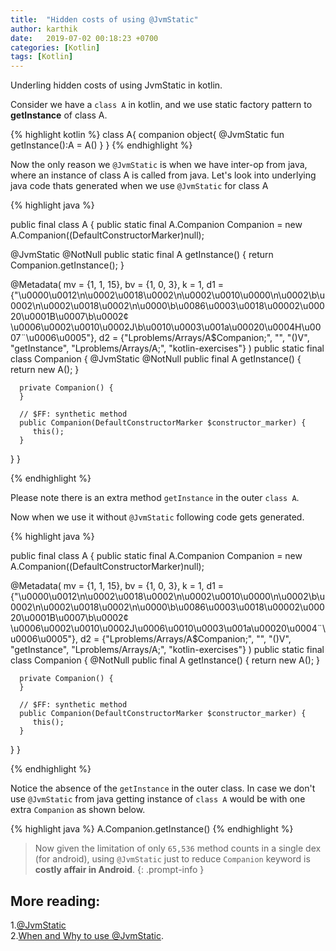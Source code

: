 ```yaml
---
title:  "Hidden costs of using @JvmStatic"
author: karthik
date:   2019-07-02 00:18:23 +0700
categories: [Kotlin]
tags: [Kotlin]
---
```

Underling hidden costs of using JvmStatic in kotlin.


Consider we have a `class A` in kotlin, and we use static factory pattern to **getInstance** of class A.

{% highlight kotlin %}
class A{
  companion object{
      @JvmStatic
      fun getInstance():A = A()
  }
}
{% endhighlight %}


Now the only reason we `@JvmStatic` is when we have inter-op from java, where an instance of class A is called from java.
Let's look into underlying java code thats generated when we use `@JvmStatic` for class A

{% highlight java %}

public final class A {
   public static final A.Companion Companion = new A.Companion((DefaultConstructorMarker)null);

   @JvmStatic
   @NotNull
   public static final A getInstance() {
      return Companion.getInstance();
   }

   @Metadata(
      mv = {1, 1, 15},
      bv = {1, 0, 3},
      k = 1,
      d1 = {"\u0000\u0012\n\u0002\u0018\u0002\n\u0002\u0010\u0000\n\u0002\b\u0002\n\u0002\u0018\u0002\n\u0000\b\u0086\u0003\u0018\u00002\u00020\u0001B\u0007\b\u0002¢\u0006\u0002\u0010\u0002J\b\u0010\u0003\u001a\u00020\u0004H\u0007¨\u0006\u0005"},
      d2 = {"Lproblems/Arrays/A$Companion;", "", "()V", "getInstance", "Lproblems/Arrays/A;", "kotlin-exercises"}
   )
   public static final class Companion {
      @JvmStatic
      @NotNull
      public final A getInstance() {
         return new A();
      }

      private Companion() {
      }

      // $FF: synthetic method
      public Companion(DefaultConstructorMarker $constructor_marker) {
         this();
      }
   }
}

{% endhighlight %}


Please note there is an extra method `getInstance` in the outer `class A`.


Now when we use it without `@JvmStatic` following code gets generated.

{% highlight java %}

public final class A {
   public static final A.Companion Companion = new A.Companion((DefaultConstructorMarker)null);

   @Metadata(
      mv = {1, 1, 15},
      bv = {1, 0, 3},
      k = 1,
      d1 = {"\u0000\u0012\n\u0002\u0018\u0002\n\u0002\u0010\u0000\n\u0002\b\u0002\n\u0002\u0018\u0002\n\u0000\b\u0086\u0003\u0018\u00002\u00020\u0001B\u0007\b\u0002¢\u0006\u0002\u0010\u0002J\u0006\u0010\u0003\u001a\u00020\u0004¨\u0006\u0005"},
      d2 = {"Lproblems/Arrays/A$Companion;", "", "()V", "getInstance", "Lproblems/Arrays/A;", "kotlin-exercises"}
   )
   public static final class Companion {
      @NotNull
      public final A getInstance() {
         return new A();
      }

      private Companion() {
      }

      // $FF: synthetic method
      public Companion(DefaultConstructorMarker $constructor_marker) {
         this();
      }
   }
}

{% endhighlight %}

Notice the absence of the `getInstance` in the outer class. In case we don't use `@JvmStatic` from java getting instance of `class A` would be with one extra `Companion` as shown below.

{% highlight java %}
 A.Companion.getInstance()
{% endhighlight %}

>Now given the limitation of only `65,536` method counts in a single dex (for android), using `@JvmStatic` just to reduce `Companion` keyword is **costly affair in Android**.
{: .prompt-info }

## More reading:
1.[@JvmStatic](https://kotlinlang.org/api/latest/jvm/stdlib/kotlin.jvm/-jvm-static/index.html)<br/>
2.[When and Why to use @JvmStatic](https://stackoverflow.com/questions/48780003/why-and-when-to-use-jvmstatic-with-companion-objects).
